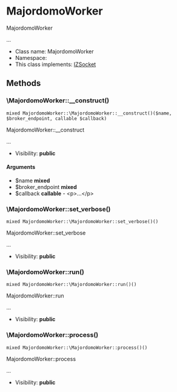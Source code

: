MajordomoWorker
===============

MajordomoWorker

...


* Class name: MajordomoWorker
* Namespace: 
* This class implements: [IZSocket](IZSocket.md)






Methods
-------


### \MajordomoWorker::__construct()

```
mixed MajordomoWorker::\MajordomoWorker::__construct()($name, $broker_endpoint, callable $callback)
```

MajordomoWorker::__construct

...

* Visibility: **public**

#### Arguments

* $name **mixed**
* $broker_endpoint **mixed**
* $callback **callable** - &lt;p&gt;...&lt;/p&gt;



### \MajordomoWorker::set_verbose()

```
mixed MajordomoWorker::\MajordomoWorker::set_verbose()()
```

MajordomoWorker::set_verbose

...

* Visibility: **public**



### \MajordomoWorker::run()

```
mixed MajordomoWorker::\MajordomoWorker::run()()
```

MajordomoWorker::run

...

* Visibility: **public**



### \MajordomoWorker::process()

```
mixed MajordomoWorker::\MajordomoWorker::process()()
```

MajordomoWorker::process

...

* Visibility: **public**


